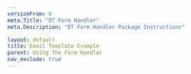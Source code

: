 ```yaml
---
versionFrom: 8
meta.Title: "DT Form Handler"
meta.Description: "DT Form Handler Package Instructions"

layout: default
title: Email Template Example
parent: Using The Form Handler
nav_exclude: true
---
```


